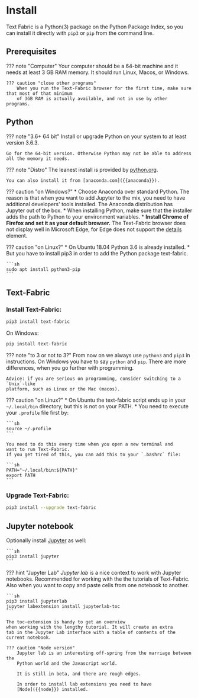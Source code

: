 # Install

Text Fabric is a Python(3) package on the Python Package Index,
so you can install it directly with `pip3` or `pip` from
the command line.

## Prerequisites

??? note "Computer"
    Your computer should be a 64-bit machine and it needs at least 3 GB RAM memory.
    It should run Linux, Macos, or Windows.

    ??? caution "close other programs"
        When you run the Text-Fabric browser for the first time, make sure that most of that minimum
        of 3GB RAM is actually available, and not in use by other programs.

## Python

??? note "3.6+ 64 bit"
    Install or upgrade Python on your system to at least version 3.6.3.

    Go for the 64-bit version. Otherwise Python may not be able to address all the memory it needs.

??? note "Distro"
    The leanest install is provided by [python.org]({{pythond}}).

    You can also install it from [anaconda.com]({{anaconda}}).

??? caution "on Windows?"
    * Choose Anaconda over standard Python. The reason is that when you want to add Jupyter to the mix,
      you need to have additional developers' tools installed.
      The Anaconda distribution has Jupyter out of the box.
    * When installing Python, make sure that the installer adds the path to Python to 
      your environment variables.
    * **Install Chrome of Firefox and set it as your default browser.**
      The Text-Fabric browser does not display well in Microsoft Edge,
      for Edge does not support the
      [details]({{moz_details}})
      element.

??? caution "on Linux?"
    * On Ubuntu 18.04 Python 3.6 is already installed.
    * But you have to install pip3 in order to add the Python package text-fabric.

    ```sh
    sudo apt install python3-pip
    ```

## Text-Fabric

### Install Text-Fabric:

```sh
pip3 install text-fabric
```

On Windows:

```sh
pip install text-fabric
```

??? note "to 3 or not to 3?"
    From now on we always use `python3` and `pip3` in instructions.
    On Windows you have to say `python` and `pip`.
    There are more differences, when you go further with programming.

    Advice: if you are serious on programming, consider switching to a `Unix`-like
    platform, such as Linux or the Mac (macos).

??? caution "on Linux?"
    * On Ubuntu the text-fabric script ends up in your `~/.local/bin` directory,
      but this is not on your PATH.
    * You need to execute your `.profile` file first by:

    ```sh
    source ~/.profile
    ```

    You need to do this every time when you open a new terminal and
    want to run Text-Fabric.
    If you get tired of this, you can add this to your `.bashrc` file:

    ```sh
    PATH="~/.local/bin:${PATH}"
    export PATH
    ```
    
### Upgrade Text-Fabric:

```sh
pip3 install --upgrade text-fabric
```

## Jupyter notebook

Optionally install [Jupyter]({{jup}}) as well:

    ```sh
    pip3 install jupyter
    ```

??? hint "Jupyter Lab"
    *Jupyter lab* is a nice context to work with Jupyter notebooks.
    Recommended for working with the
    the tutorials of Text-Fabric.
    Also when you want to copy and paste cells from one notebook
    to another.

    ```sh
    pip3 install jupyterlab
    jupyter labextension install jupyterlab-toc
    ```

    The toc-extension is handy to get an overview
    when working with the lengthy tutorial. It will create an extra
    tab in the Jupyter Lab interface with a table of contents of the
    current notebook.

    ??? caution "Node version"
        Jupyter lab is an interesting off-spring from the marriage between the
        Python world and the Javascript world.

        It is still in beta, and there are rough edges.

        In order to install lab extensions you need to have 
        [Node]({{node}}) installed.

